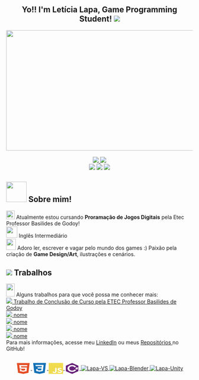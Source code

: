 <h2 align="center"> Yo!! I'm Letícia Lapa, Game Programming Student! <img src="https://media.giphy.com/media/VgCDAzcKvsR6OM0uWg/giphy.gif" width="50"> </h2>

<div align="center">
 <img align="center" width="650" height="325" src="https://github.com/LehLapa/LehLapa/assets/128638269/cec0c9a6-8f1c-4dbd-b5a1-12a768bc2034"> 
</div>
<br>
<div align="center">
  <a href="https://github.com/LehLapa">
  <img height="150em" src="https://github-readme-stats.vercel.app/api?username=LehLapa&show_icons=true&theme=dark&include_all_commits=tru&count_private+true"/>
  <img height="150em" src="https://github-readme-stats.vercel.app/api/top-langs/?username=LehLapa&layout=compact&theme=dark"/>
</div> 

<div align="center">
  <a href="https://www.instagram.com/whoislapa_/ target="_blanck"> <img src="https://img.shields.io/badge/Instagram-E4405F?style=for-the-badge&logo=instagram&logoColor=white"></a>
  <a href="leticiadalapa@gmail.com"> <img src="https://img.shields.io/badge/Gmail-D14836?style=for-the-badge&logo=gmail&logoColor=white" target="_blanck"></a>
  <a href="https://www.linkedin.com/in/letícia-lapa-2710b6280/" target="_blanck"> <img src="https://img.shields.io/badge/LinkedIn-0077B5?style=for-the-badge&logo=linkedin&logoColor=white"></a><br>
</div>

 ## <img height="55" width="55" src="https://github.com/LehLapa/LehLapa/assets/128638269/cb79d373-9bbe-4602-a5e2-264805ee1d8a">  Sobre mim!
 
<div align="left">
  <img height="23" width="23" src="https://github.com/LehLapa/LehLapa/assets/128638269/5e9d0b8d-ffbb-454a-be9a-e358044f59c5"> Atualmente estou cursando <b>Proramação de Jogos Digitais</b> pela Etec Professor Basilides de Godoy!<br>
  <img height="30" width="30" src="https://github.com/LehLapa/LehLapa/assets/128638269/9bbdb5cc-74c4-494c-b5dc-4e040b5a6608"> Inglês Intermediário<br>
  <img height="30" width="26" src="https://github.com/LehLapa/LehLapa/assets/128638269/df97fe13-a78c-45cf-b8f7-0bac63807064"> Adoro ler, escrever e vagar pelo mundo dos games :) Paixão pela criação de <b>Game Design/Art</b>, ilustrações e cenários.<br>
 </div>

## <img height="40" src="https://github.com/LehLapa/LehLapa/assets/128638269/cfc284fe-0dc1-4240-a03a-1114bb77266d"> Trabalhos 

 <div align="left">
    <img height="35" width="23" src="https://github.com/LehLapa/LehLapa/assets/128638269/eaacc4ed-7094-4b78-9879-a54d60f319e9"> Alguns trabalhos para que você possa me conhecer mais: <br>
    <img height="23" src="https://github.com/LehLapa/LehLapa/assets/128638269/b6f00c02-99a3-4bb9-8d2f-aa988c5d09f2"><a href="https://github.com/YosagiGames"> Trabalho de Conclusão de Curso pela ETEC Professor Basilides de Godoy </a><br>
    <img height="23" src="https://github.com/LehLapa/LehLapa/assets/128638269/b6f00c02-99a3-4bb9-8d2f-aa988c5d09f2"><a href="a"> nome </a> <br>
    <img height="23" src="https://github.com/LehLapa/LehLapa/assets/128638269/b6f00c02-99a3-4bb9-8d2f-aa988c5d09f2"><a href="a"> nome </a> <br>
    <img height="23" src="https://github.com/LehLapa/LehLapa/assets/128638269/b6f00c02-99a3-4bb9-8d2f-aa988c5d09f2"><a href="a"> nome </a> <br>
    <img height="23" src="https://github.com/LehLapa/LehLapa/assets/128638269/b6f00c02-99a3-4bb9-8d2f-aa988c5d09f2"><a href="a"> nome </a> <br>
     Para mais informações, acesse meu <a href="https://www.linkedin.com/in/letícia-lapa-2710b6280/">LinkedIn</a> ou meus <a href="https://github.com/LehLapa?tab=repositories"> Repositórios </a> no GitHub!
  </div>

  ##

<div align="center">
 <div style="display: inline_block"> 
  <a href="https://www.w3.org/html/" target="_blank" rel="noreferrer"> <img align="center" alt="Lapa-HTML" height="30" width="40" src="https://raw.githubusercontent.com/devicons/devicon/master/icons/html5/html5-plain.svg">
  <a href="https://www.w3schools.com/css/" target="_blanck" rel="noreferrer"> <img align="center" alt="Lapa-CSS" height="30" width="40" src="https://raw.githubusercontent.com/devicons/devicon/master/icons/css3/css3-plain.svg">
  <a href="https://developer.mozilla.org/en-US/docs/Web/JavaScript" target="_blanck" rel="noreferrer"> <img align="center" alt="Lapa-Js" height="30" width="40" src="https://raw.githubusercontent.com/devicons/devicon/master/icons/javascript/javascript-plain.svg">
  <a href="https://www.w3schools.com/cs/" target="_blanck" rel="noreferrer"> <img align="center" alt="Lapa-Csharp" height="30" width="40" src="https://raw.githubusercontent.com/devicons/devicon/master/icons/csharp/csharp-plain.svg">
  <a href="https://visualstudio.microsoft.com/pt-br/" target="_blanck" rel="noreferrer"> <img align="center" alt="Lapa-VS" height="30" width="40" src="https://cdn.jsdelivr.net/gh/devicons/devicon/icons/visualstudio/visualstudio-plain.svg"> 
  <a href="https://www.blender.org" target="_blanck" rel="noreferrer"> <img align="center" alt="Lapa-Blender" height="30" width="40" src="https://cdn.jsdelivr.net/gh/devicons/devicon/icons/blender/blender-original.svg">
  <a href="https://unity.com" target="_blanck" rel="noreferrer"> <img align="center" alt="Lapa-Unity" height="30" width="40" src="https://cdn.jsdelivr.net/gh/devicons/devicon/icons/unity/unity-original.svg">
</div>


